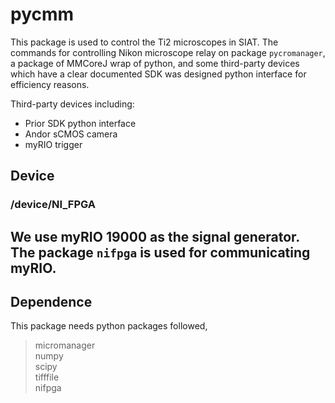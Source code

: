 # **pycmm**

This package is used to control the Ti2 microscopes in SIAT. 
The commands for controlling Nikon microscope relay on package `pycromanager`, 
a package of MMCoreJ wrap of python, and some third-party devices which 
have a clear documented SDK was designed python interface for efficiency reasons.


Third-party devices including:
* Prior SDK python interface
* Andor sCMOS camera
* myRIO trigger



## **Device**
### **/device/NI_FPGA**

We use myRIO 19000 as the signal generator. The package `nifpga` is used for communicating myRIO.
- 




## **Dependence**
This package needs python packages followed,
> micromanager \
> numpy \
> scipy\
> tifffile\
> nifpga


